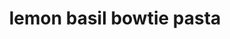 ---
servings: 6 servings
notes: |-
  * make into main dish by adding lemon chicken.
  * https://www.lecremedelacrumb.com/2016/04/easy-healthy-baked-lemon-chicken.html
directions: |-
  * Cook pasta according to package directions
  * Meanwhile, in a skillet, saute garlic in oil for 1 minute
  * Stir in the lemon juice, lemon peel, salt and pepper
  * Drain pasta, add to skillet
  * Add basil, toss to coat
  * Cook and stir for 1-2 minutes or until basil is wilted
  * Sprinkle with parmesan cheese
ingredients: |-
  * 4 cups uncooked bow tie pasta
  * 1 garlic clove; minced
  * 1 to 2 teaspoons olive oil
  * 1 tablespoon lemon juice
  * 1 teaspoon grated lemon peel
  * 1/2 teaspoon salt
  * 1/4 teaspoon coarsely ground pepper
  * 1/2 cup loosely packed fresh basil leaves; torn or thinly sliced
  * 1/4 to 1/2 cup shredded parmesan cheese
rating: 4
ease: easy
category: main course
subcategory: pasta
href: 'https://www.tasteofhome.com/recipes/lemon-basil-bow-ties'
totalTime: 30 minutes
cookTime:
prepTime:
title: lemon basil bowtie pasta
path: /lemon-basil-bowtie-pasta
---